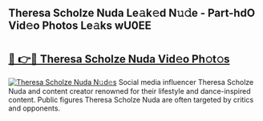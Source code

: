 ## Theresa Scholze Nuda Le𝚊k𝚎d N𝚞𝚍e - Part-hdO Vid𝚎o Photos Le𝚊ks wU0EE

# <h2><a href="http://fbbksbx.evod.top/?m=Theresa+Scholze+Nuda">🔗 👉🔴 Theresa Scholze Nuda Vid𝚎o Ph𝚘t𝚘s</a></h2>

[![Theresa Scholze Nuda N𝚞d𝚎s](https://i.imgur.com/8V9OHl7.gif)](http://fbbksbx.evod.top/?m=Theresa+Scholze+Nuda)
Social media influencer Theresa Scholze Nuda and content creator renowned for their lifestyle and dance-inspired content. Public figures Theresa Scholze Nuda are often targeted by critics and opponents. 
